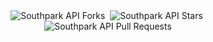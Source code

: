 <div align='center' id='githubStats'>
 <img src='https://img.shields.io/github/forks/Thatskat/southpark-quotes-api?label=Forks&style=for-the-badge&color=%23bbf7d0' alt='Southpark API Forks'/>&nbsp;
 <img src='https://img.shields.io/github/stars/Thatskat/southpark-quotes-api?style=for-the-badge&color=%23bbf7d0' alt='Southpark API Stars'/>&nbsp;
 <img src='https://img.shields.io/github/issues-pr/Thatskat/southpark-quotes-api?style=for-the-badge&color=%23bbf7d0' alt='Southpark API Pull Requests'/>
</div>
